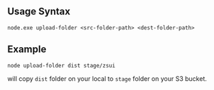 ## Usage Syntax

```console
node.exe upload-folder <src-folder-path> <dest-folder-path>
```
## Example

```console
node upload-folder dist stage/zsui
```
will copy `dist` folder on your local to `stage` folder on your S3 bucket.